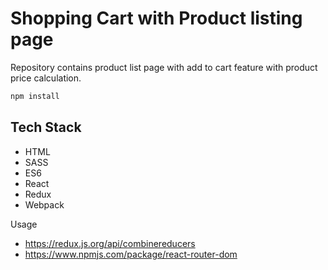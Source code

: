 # Shopping Cart with Product listing page
Repository contains product list page with add to cart feature with product price calculation.

```bash
npm install
```

## Tech Stack
 - HTML 
 - SASS
 - ES6
 - React
 - Redux
 - Webpack

 Usage 
  - https://redux.js.org/api/combinereducers
  - https://www.npmjs.com/package/react-router-dom
